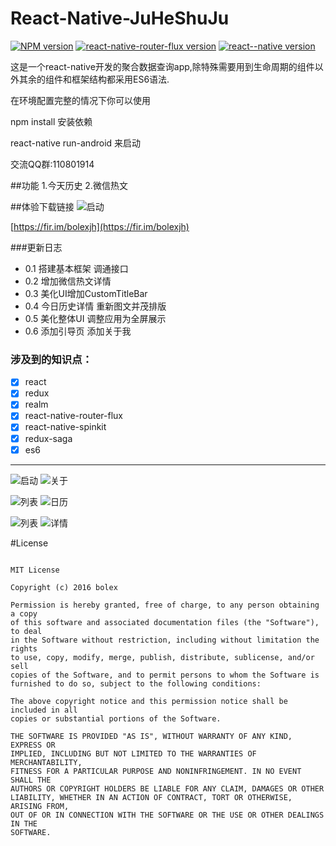 # React-Native-JuHeShuJu

[![NPM version](https://img.shields.io/badge/npm-3.10.9-green.svg)](https://github.com/jeasinlee/Gank2016/)
[![react-native-router-flux version](https://img.shields.io/badge/react--native--router--flux-3.37.0-brightgreen.svg)](https://github.com/aksonov/react-native-router-flux)
[![react--native version](https://img.shields.io/badge/react--native-0.39.2-green.svg)](https://github.com/facebook/react-native/)

这是一个react-native开发的聚合数据查询app,除特殊需要用到生命周期的组件以外其余的组件和框架结构都采用ES6语法.

在环境配置完整的情况下你可以使用

npm install 安装依赖

react-native run-android 来启动

交流QQ群:110801914


##功能
1.今天历史
2.微信热文

##体验下载链接
![启动](https://github.com/BolexLiu/React-Native-JuHeShuJu/blob/master/d.png)

[https://fir.im/bolexjh](https://fir.im/bolexjh)

###更新日志

- 0.1 搭建基本框架 调通接口
- 0.2 增加微信热文详情
- 0.3 美化UI增加CustomTitleBar
- 0.4 今日历史详情 重新图文并茂排版
- 0.5   美化整体UI 调整应用为全屏展示
- 0.6  添加引导页 添加关于我

### 涉及到的知识点：

- [X] react 
- [X] redux
- [X] realm
- [X] react-native-router-flux
- [X] react-native-spinkit
- [X] redux-saga
- [X] es6

---
![启动](https://github.com/BolexLiu/React-Native-JuHeShuJu/blob/master/7.jpg) ![关于](https://github.com/BolexLiu/React-Native-JuHeShuJu/blob/master/5.jpg)

![列表](https://github.com/BolexLiu/React-Native-JuHeShuJu/blob/master/1.jpg) ![日历](https://github.com/BolexLiu/React-Native-JuHeShuJu/blob/master/2.jpg)

![列表](https://github.com/BolexLiu/React-Native-JuHeShuJu/blob/master/8.jpg) ![详情](https://github.com/BolexLiu/React-Native-JuHeShuJu/blob/master/6.jpg)

#License

```

MIT License

Copyright (c) 2016 bolex

Permission is hereby granted, free of charge, to any person obtaining a copy
of this software and associated documentation files (the "Software"), to deal
in the Software without restriction, including without limitation the rights
to use, copy, modify, merge, publish, distribute, sublicense, and/or sell
copies of the Software, and to permit persons to whom the Software is
furnished to do so, subject to the following conditions:

The above copyright notice and this permission notice shall be included in all
copies or substantial portions of the Software.

THE SOFTWARE IS PROVIDED "AS IS", WITHOUT WARRANTY OF ANY KIND, EXPRESS OR
IMPLIED, INCLUDING BUT NOT LIMITED TO THE WARRANTIES OF MERCHANTABILITY,
FITNESS FOR A PARTICULAR PURPOSE AND NONINFRINGEMENT. IN NO EVENT SHALL THE
AUTHORS OR COPYRIGHT HOLDERS BE LIABLE FOR ANY CLAIM, DAMAGES OR OTHER
LIABILITY, WHETHER IN AN ACTION OF CONTRACT, TORT OR OTHERWISE, ARISING FROM,
OUT OF OR IN CONNECTION WITH THE SOFTWARE OR THE USE OR OTHER DEALINGS IN THE
SOFTWARE.
```
